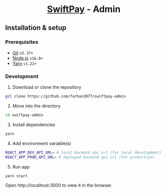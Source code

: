 <h1 align="center">

[SwiftPay](https://github.com/farhan2077/swiftpay) - Admin

</h1>

## Installation & setup

### Prerequisites

- [Git](https://git-scm.com/) `v2.37+`
- [Node.js](https://nodejs.org/en/) `v16.0+`
- [Yarn](https://yarnpkg.com/) `v1.22+`

### Development

1. Download or clone the repository

```sh
git clone https://github.com/farhan2077/swiftpay-admin
```

2. Move into the directory

```sh
cd swiftpay-admin
```

3. Install dependencies

```sh
yarn
```

4. Add environment variable(s)

```sh
REACT_APP_DEV_API_URL= # local backend api url (for local development)
REACT_APP_PROD_API_URL= # deployed backend api url (for production)
```

5. Run app

```sh
yarn start
```

Open http://localhost:3000 to view it in the browser.
